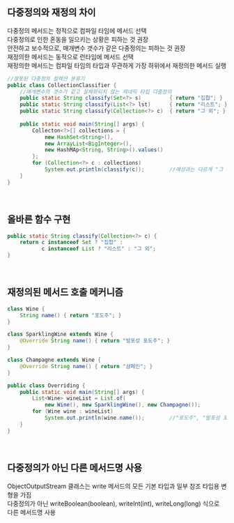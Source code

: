 ## 다중정의와 재정의 차이
다중정의 메서드는 정적으로 컴파일 타임에 메서드 선택  
다중정의로 인한 혼동을 일으키는 상황은 피하는 것 권장  
안전하고 보수적으로, 매개변수 갯수가 같은 다중정의는 피하는 것 권장  
재정의한 메서드는 동적으로 런타임에 메서드 선택  
재정의한 메서드는 컴파일 타임의 타입과 무관하게 가장 하위에서 재정의한 메서드 실행  

````java
//잘못된 다중정의 컬렉션 분류기
public class CollectionClassifier {
    //매개변수의 갯수가 같고 실체화되지 않는 제네릭 타입 다중정의
    public static String classify(Set<?> s)         { return "집합"; }
    public static String classify(List<?> lst)      { return "리스트"; }
    public static String classify(Collection<?> c)  { return "그 외"; }
    
    public static void main(String[] args) {
        Collecton<?>[] collections = {
            new HashSet<String>(),
            new ArrayList<BigInteger>(),
            new HashMAp<String, String>().values()
        };
        for (Collection<?> c : collections)
            System.out.println(classify(c));        //예상과는 다르게 "그 외"만 세번 출력
    }
}
````

<br>

## 올바른 함수 구현
````java
public static String classify(Collection<?> c) {
    return c instanceof Set ? "집합" :
           c instanceof List ? "리스트" : "그 외";
}
````

<br>

## 재정의된 메서드 호출 메커니즘
````java
class Wine {
    String name() { return "포도주"; }
}

class SparklingWine extends Wine {
    @Override String name() { return "발포성 포도주"; }
}

class Champagne extends Wine {
    @Override String name() { return "샴페인"; }
}

public class Overriding {
    public static void main(String[] args) {
        List<Wine> wineList = List.of(
            new Wine(), new SparklingWine(), new Champagne());
        for (Wine wine : wineList)
            System.out.println(wine.name());        //"포도주", "발포성 포도주", "샴페인" 순으로 출력
    }
}
````

<br>

## 다중정의가 아닌 다른 메서드명 사용
ObjectOutputStream 클래스는 write 메서드의 모든 기본 타입과 일부 참조 타입용 변형을 가짐  
다중정의가 아닌 writeBoolean(boolean), writeInt(int), writeLong(long) 식으로 다른 메서드명 사용  
  
<br>


